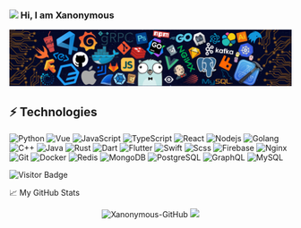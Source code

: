 ### <img src="https://media.giphy.com/media/hvRJCLFzcasrR4ia7z/giphy.gif" width="25px"> Hi, I am Xanonymous

![](https://github.com/Xanonymous-GitHub/Xanonymous-GitHub/raw/main/XTech.png)

## ⚡ Technologies

![Python](https://img.shields.io/badge/-Python-3776ab?style=flat-square&logo=python&logoColor=white)
![Vue](https://img.shields.io/badge/-Vue-42b983?style=flat-square&logo=Vue.js&logoColor=white)
![JavaScript](https://img.shields.io/badge/-JavaScript-yellow?style=flat-square&logo=javascript&logoColor=white)
![TypeScript](https://img.shields.io/badge/-TypeScript-blue?style=flat-square&logo=typescript&logoColor=white)
![React](https://img.shields.io/badge/-React-61dafb?style=flat-square&logo=react&logoColor=grey)
![Nodejs](https://img.shields.io/badge/-Nodejs-43853d?style=flat-square&logo=Node.js&logoColor=white)
![Golang](https://img.shields.io/badge/-Golang-7fd5ea?style=flat-square&logo=go&logoColor=grey)
![C++](https://img.shields.io/badge/-C++-0645ad?style=flat-square&logo=c&logoColor=white)
![Java](https://img.shields.io/badge/-Java-C33?style=flat-square&logo=java&logoColor=red&logoColor=white)
![Rust](https://img.shields.io/badge/-Rust-dea584?style=flat-square&logo=rust&logoColor=grey)
![Dart](https://img.shields.io/badge/-Dart-00B4AB?style=flat-square&logo=dart&logoColor=white)
![Flutter](https://img.shields.io/badge/-Flutter-1389FD?style=flat-square&logo=flutter&logoColor=white)
![Swift](https://img.shields.io/badge/-Swift-f05138?style=flat-square&logo=swift&logoColor=white)
![Scss](https://img.shields.io/badge/-Scss-c6538c?style=flat-square&logo=sass&logoColor=white)
![Firebase](https://img.shields.io/badge/-Firebase-FFCA28?style=flat-square&logo=firebase&logoColor=grey)
![Nginx](https://img.shields.io/badge/-Nginx-099639?style=flat-square&logo=nginx&logoColor=white)
![Git](https://img.shields.io/badge/-Git-orange?style=flat-square&logo=Git&logoColor=white)
![Docker](https://img.shields.io/badge/-Docker-2496ed?style=flat-square&logo=docker&logoColor=white)
![Redis](https://img.shields.io/badge/-Redis-d82a20?style=flat-square&logo=Redis&logoColor=white)
![MongoDB](https://img.shields.io/badge/-MongoDB-116149?style=flat-square&logo=mongodb&logoColor=white)
![PostgreSQL](https://img.shields.io/badge/-PostgreSQL-336791?style=flat-square&logo=postgresql&logoColor=white)
![GraphQL](https://img.shields.io/badge/-GraphQL-e10098?style=flat-square&logo=graphql&logoColor=white)
![MySQL](https://img.shields.io/badge/-MySQL-0074a3?style=flat-square&logo=mysql&logoColor=white)



![Visitor Badge](https://visitor-badge.laobi.icu/badge?page_id=Xanonymous-GitHub)

📈 My GitHub Stats

<p align="center">
  <img src="https://github-readme-stats.vercel.app/api?username=Xanonymous-GitHub&show_icons=true" alt="Xanonymous-GitHub"/>
  <img src ="https://github-readme-stats.vercel.app/api/top-langs/?username=Xanonymous-GitHub&layout=compact&hide_border=true&langs_count=100">
</p>
